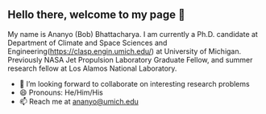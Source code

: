 ## Hello there, welcome to my page 👋

My name is Ananyo (Bob) Bhattacharya. I am currently a Ph.D. candidate at Department of Climate and Space Sciences and Engineering(https://clasp.engin.umich.edu/) at University of Michigan. Previously NASA Jet Propulsion Laboratory Graduate Fellow, and summer research fellow at Los Alamos National Laboratory.


* 👯 I’m looking forward to collaborate on interesting research problems
* 😄 Pronouns: He/Him/His
* 📫 Reach me at ananyo@umich.edu


<!--
**GalacticBobster/GalacticBobster** is a ✨ _special_ ✨ repository because its `README.md` (this file) appears on your GitHub profile.

Here are some ideas to get you started:

- 🔭 I’m currently working on ...
- 🌱 I’m currently learning ...
- 👯 I’m looking to collaborate on ...
- 🤔 I’m looking for help with ...
- 💬 Ask me about ...
- 📫 How to reach me: ...
- 😄 Pronouns: ...
- ⚡ Fun fact: ...
-->
